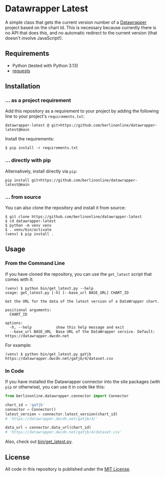 # Datawrapper Latest

A simple class that gets the current version number of a [Datawrapper](https://www.datawrapper.de) project based on the chart Id.
This is necessary because currently there is no API that does this, and no automatic redirect to the current version (that doesn't involve JavaScript!).

## Requirements

- Python (tested with Python 3.13)
- [requests](https://pypi.org/project/requests/)


## Installation

### ... as a project requirement

Add this repository as a requirement to your project by adding the following line to your project's `requirements.txt`:

```
datawrapper-latest @ git+https://github.com/berlinonline/datawrapper-latest@main
```

Install the requirements:

```
$ pip install -r requirements.txt
```

### ... directly with pip

Alternatively, install directly via `pip`:

```
pip install git+https://github.com/berlinonline/datawrapper-latest@main
```

### ... from source

You can also clone the repository and install it from source:

```
$ git clone https://github.com/berlinonline/datawrapper-latest
$ cd datawrapper-latest
$ python -m venv venv
$ . venv/bin/activate
(venv) $ pip install .
```

## Usage

### From the Command Line

If you have cloned the repository, you can use the `get_latest` script that comes with it:

```
(venv) $ python bin/get_latest.py --help
usage: get_latest.py [-h] [--base_url BASE_URL] CHART_ID

Get the URL for the data of the latest version of a DataWrapper chart.

positional arguments:
  CHART_ID

options:
  -h, --help           show this help message and exit
  --base_url BASE_URL  Base URL of the DataWrapper service. Default: https://datawrapper.dwcdn.net
```

For example:

```
(venv) $ python bin/get_latest.py gaYjb 
https://datawrapper.dwcdn.net/gaYjb/4/dataset.csv
```

### In Code

If you have installed the Datawrapper connector into the site packages (with `pip` or otherwise), you can use it in code like this:

```python
from berlinonline.datawrapper.connector import Connector

chart_id = 'gaYjb'
connector = Connector()
latest_version = connector.latest_version(chart_id)
# 'https://datawrapper.dwcdn.net/gaYjb/4/'

data_url = connector.data_url(chart_id)
# 'https://datawrapper.dwcdn.net/gaYjb/4/dataset.csv'
```

Also, check out [bin/get_latest.py](bin/get_latest.py).

## License

All code in this repository is published under the [MIT License](License).
